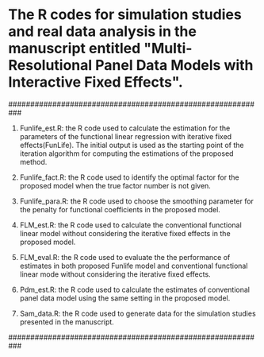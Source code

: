# The R codes for simulation studies and real data analysis in the manuscript entitled "Multi-Resolutional Panel Data Models with Interactive Fixed Effects". 

###########################################################

1. Funlife_est.R: the R code used to calculate the estimation for the parameters of the functional linear regression with iterative fixed effects(FunLife). The initial output is used as the starting point of the iteration algorithm for computing the estimations of the proposed method.

2. Funlife_fact.R: the R code used to identify the optimal factor for the proposed model when the true factor number is not given. 

3. Funlife_para.R: the R code used to choose the smoothing parameter for the penalty for functional coefficients in the proposed model.

4. FLM_est.R: the R code used to calculate the conventional functional linear model without considering the iterative fixed effects in the proposed model.

5. FLM_eval.R: the R code used to evaluate the the performance of estimates in both proposed Funlife model and conventional functional linear mode without considering the iterative fixed effects.

6. Pdm_est.R: the R code used to calculate the estimates of conventional panel data model using the same setting in the proposed model.

7. Sam_data.R: the R code used to generate data for the simulation studies presented in the manuscript.

###########################################################
